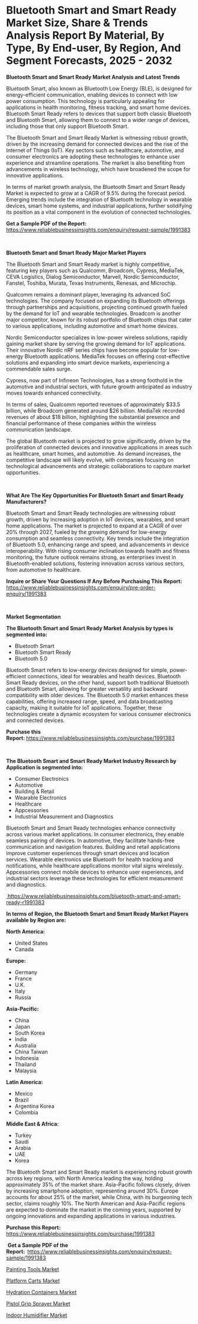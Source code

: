 <p><h1>Bluetooth Smart and Smart Ready Market Size, Share & Trends Analysis Report By Material, By Type, By End-user, By Region, And Segment Forecasts, 2025 - 2032</h1></p><p><strong>Bluetooth Smart and Smart Ready Market Analysis and Latest Trends</strong></p>
<p><p>Bluetooth Smart, also known as Bluetooth Low Energy (BLE), is designed for energy-efficient communication, enabling devices to connect with low power consumption. This technology is particularly appealing for applications in health monitoring, fitness tracking, and smart home devices. Bluetooth Smart Ready refers to devices that support both classic Bluetooth and Bluetooth Smart, allowing them to connect to a wider range of devices, including those that only support Bluetooth Smart.</p><p>The Bluetooth Smart and Smart Ready Market is witnessing robust growth, driven by the increasing demand for connected devices and the rise of the Internet of Things (IoT). Key sectors such as healthcare, automotive, and consumer electronics are adopting these technologies to enhance user experience and streamline operations. The market is also benefiting from advancements in wireless technology, which have broadened the scope for innovative applications.</p><p>In terms of market growth analysis, the Bluetooth Smart and Smart Ready Market is expected to grow at a CAGR of 9.5% during the forecast period. Emerging trends include the integration of Bluetooth technology in wearable devices, smart home systems, and industrial applications, further solidifying its position as a vital component in the evolution of connected technologies.</p></p>
<p><strong>Get a Sample PDF of the Report:&nbsp;</strong> <a href="https://www.reliablebusinessinsights.com/enquiry/request-sample/1991383?utm_campaign=1847&utm_medium=2&utm_source=Github&utm_content=ia&utm_term=04042025&utm_id=bluetooth-smart-and-smart-ready">https://www.reliablebusinessinsights.com/enquiry/request-sample/1991383</a></p>
<p>&nbsp;</p>
<p><strong>Bluetooth Smart and Smart Ready Major Market Players</strong></p>
<p><p>The Bluetooth Smart and Smart Ready market is highly competitive, featuring key players such as Qualcomm, Broadcom, Cypress, MediaTek, CEVA Logistics, Dialog Semiconductor, Marvell, Nordic Semiconductor, Fanstel, Toshiba, Murata, Texas Instruments, Renesas, and Microchip. </p><p>Qualcomm remains a dominant player, leveraging its advanced SoC technologies. The company focused on expanding its Bluetooth offerings through partnerships and acquisitions, projecting continued growth fueled by the demand for IoT and wearable technologies. Broadcom is another major competitor, known for its robust portfolio of Bluetooth chips that cater to various applications, including automotive and smart home devices. </p><p>Nordic Semiconductor specializes in low-power wireless solutions, rapidly gaining market share by serving the growing demand for IoT applications. Their innovative Nordic nRF series chips have become popular for low-energy Bluetooth applications. MediaTek focuses on offering cost-effective solutions and expanding into smart device markets, experiencing a commendable sales surge. </p><p>Cypress, now part of Infineon Technologies, has a strong foothold in the automotive and industrial sectors, with future growth anticipated as industry moves towards enhanced connectivity. </p><p>In terms of sales, Qualcomm reported revenues of approximately $33.5 billion, while Broadcom generated around $26 billion. MediaTek recorded revenues of about $18 billion, highlighting the substantial presence and financial performance of these companies within the wireless communication landscape.</p><p>The global Bluetooth market is projected to grow significantly, driven by the proliferation of connected devices and innovative applications in areas such as healthcare, smart homes, and automotive. As demand increases, the competitive landscape will likely evolve, with companies focusing on technological advancements and strategic collaborations to capture market opportunities.</p></p>
<p>&nbsp;</p>
<p><strong>What Are The Key Opportunities For Bluetooth Smart and Smart Ready Manufacturers?</strong></p>
<p><p>Bluetooth Smart and Smart Ready technologies are witnessing robust growth, driven by increasing adoption in IoT devices, wearables, and smart home applications. The market is projected to expand at a CAGR of over 20% through 2027, fueled by the growing demand for low-energy consumption and seamless connectivity. Key trends include the integration of Bluetooth 5.0, enhancing range and speed, and advancements in device interoperability. With rising consumer inclination towards health and fitness monitoring, the future outlook remains strong, as enterprises invest in Bluetooth-enabled solutions, fostering innovation across various sectors, from automotive to healthcare.</p></p>
<p><strong>Inquire or Share Your Questions If Any Before Purchasing This Report:</strong> <a href="https://www.reliablebusinessinsights.com/enquiry/pre-order-enquiry/1991383?utm_campaign=1847&utm_medium=2&utm_source=Github&utm_content=ia&utm_term=04042025&utm_id=bluetooth-smart-and-smart-ready">https://www.reliablebusinessinsights.com/enquiry/pre-order-enquiry/1991383</a></p>
<p>&nbsp;</p>
<p><strong>Market Segmentation</strong></p>
<p><strong>The Bluetooth Smart and Smart Ready Market Analysis by types is segmented into:</strong></p>
<p><ul><li>Bluetooth Smart</li><li>Bluetooth Smart Ready</li><li>Bluetooth 5.0</li></ul></p>
<p><p>Bluetooth Smart refers to low-energy devices designed for simple, power-efficient connections, ideal for wearables and health devices. Bluetooth Smart Ready devices, on the other hand, support both traditional Bluetooth and Bluetooth Smart, allowing for greater versatility and backward compatibility with older devices. The Bluetooth 5.0 market enhances these capabilities, offering increased range, speed, and data broadcasting capacity, making it suitable for IoT applications. Together, these technologies create a dynamic ecosystem for various consumer electronics and connected devices.</p></p>
<p><strong>Purchase this Report:&nbsp;</strong><a href="https://www.reliablebusinessinsights.com/purchase/1991383?utm_campaign=1847&utm_medium=2&utm_source=Github&utm_content=ia&utm_term=04042025&utm_id=bluetooth-smart-and-smart-ready">https://www.reliablebusinessinsights.com/purchase/1991383</a></p>
<p>&nbsp;</p>
<p><strong>The Bluetooth Smart and Smart Ready Market Industry Research by Application is segmented into:</strong></p>
<p><ul><li>Consumer Electronics</li><li>Automotive</li><li>Building & Retail</li><li>Wearable Electronics</li><li>Healthcare</li><li>Appcessories</li><li>Industrial Measurement and Diagnostics</li></ul></p>
<p><p>Bluetooth Smart and Smart Ready technologies enhance connectivity across various market applications. In consumer electronics, they enable seamless pairing of devices. In automotive, they facilitate hands-free communication and navigation features. Building and retail applications improve customer experiences through smart devices and location services. Wearable electronics use Bluetooth for health tracking and notifications, while healthcare applications monitor vital signs wirelessly. Appcessories connect mobile devices to enhance user experiences, and industrial sectors leverage these technologies for efficient measurement and diagnostics.</p></p>
<p><a href="https://www.reliablebusinessinsights.com/bluetooth-smart-and-smart-ready-r1991383?utm_campaign=1847&utm_medium=2&utm_source=Github&utm_content=ia&utm_term=04042025&utm_id=bluetooth-smart-and-smart-ready">&nbsp;https://www.reliablebusinessinsights.com/bluetooth-smart-and-smart-ready-r1991383</a></p>
<p><strong>In terms of Region, the Bluetooth Smart and Smart Ready Market Players available by Region are:</strong></p>
<p>
    <p> <strong> North America: </strong>
        <ul>
            <li>United States</li>
            <li>Canada</li>
        </ul>
        </p> 
    <p> <strong> Europe: </strong>
        <ul>
            <li>Germany</li>
            <li>France</li>
            <li>U.K.</li>
            <li>Italy</li>
            <li>Russia</li>
        </ul>
        </p> 
    <p> <strong> Asia-Pacific: </strong>
        <ul>
            <li>China</li>
            <li>Japan</li>
            <li>South Korea</li>
            <li>India</li>
            <li>Australia</li>
            <li>China Taiwan</li>
            <li>Indonesia</li>
            <li>Thailand</li>
            <li>Malaysia</li>
        </ul>
        </p> 
    <p> <strong> Latin America: </strong>
        <ul>
            <li>Mexico</li>
            <li>Brazil</li>
            <li>Argentina Korea</li>
            <li>Colombia</li>
        </ul>
        </p> 
    <p> <strong> Middle East & Africa: </strong>
        <ul>
            <li>Turkey</li>
            <li>Saudi</li>
            <li>Arabia</li>
            <li>UAE</li>
            <li>Korea</li>
        </ul>
    </p>
    </p>
<p><p>The Bluetooth Smart and Smart Ready market is experiencing robust growth across key regions, with North America leading the way, holding approximately 35% of the market share. Asia-Pacific follows closely, driven by increasing smartphone adoption, representing around 30%. Europe accounts for about 25% of the market, while China, with its burgeoning tech sector, claims roughly 10%. The North American and Asia-Pacific regions are expected to dominate the market in the coming years, supported by ongoing innovations and expanding applications in various industries.</p></p>
<p><strong>Purchase this Report: </strong><a href="https://www.reliablebusinessinsights.com/purchase/1991383?utm_campaign=1847&utm_medium=2&utm_source=Github&utm_content=ia&utm_term=04042025&utm_id=bluetooth-smart-and-smart-ready">https://www.reliablebusinessinsights.com/purchase/1991383</a></p>
<p>&nbsp;<strong>Get a Sample PDF of the Report:&nbsp;&nbsp;</strong><a href="https://www.reliablebusinessinsights.com/enquiry/request-sample/1991383?utm_campaign=1847&utm_medium=2&utm_source=Github&utm_content=ia&utm_term=04042025&utm_id=bluetooth-smart-and-smart-ready">https://www.reliablebusinessinsights.com/enquiry/request-sample/1991383</a></p>
<p><strong></strong></p>
<p><p><a href="https://github.com/seppelharjap/Market-Research-Report-List-1/blob/main/painting-tools-market.md?utm_campaign=1847&utm_medium=2&utm_source=Github&utm_content=ia&utm_term=04042025&utm_id=bluetooth-smart-and-smart-ready">Painting Tools Market</a></p><p><a href="https://github.com/kitsossadien/Market-Research-Report-List-1/blob/main/platform-carts-market.md?utm_campaign=1847&utm_medium=2&utm_source=Github&utm_content=ia&utm_term=04042025&utm_id=bluetooth-smart-and-smart-ready">Platform Carts Market</a></p><p><a href="https://github.com/kitkaeberz5z/Market-Research-Report-List-1/blob/main/hydration-containers-market.md?utm_campaign=1847&utm_medium=2&utm_source=Github&utm_content=ia&utm_term=04042025&utm_id=bluetooth-smart-and-smart-ready">Hydration Containers Market</a></p><p><a href="https://github.com/olesjaquah/Market-Research-Report-List-1/blob/main/pistol-grip-sprayer-market.md?utm_campaign=1847&utm_medium=2&utm_source=Github&utm_content=ia&utm_term=04042025&utm_id=bluetooth-smart-and-smart-ready">Pistol Grip Sprayer Market</a></p><p><a href="https://github.com/edriceakeime/Market-Research-Report-List-1/blob/main/indoor-humidifier-market.md?utm_campaign=1847&utm_medium=2&utm_source=Github&utm_content=ia&utm_term=04042025&utm_id=bluetooth-smart-and-smart-ready">Indoor Humidifier Market</a></p></p>